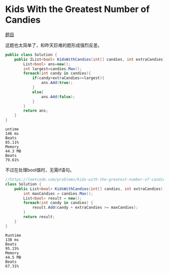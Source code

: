 # Kids With the Greatest Number of Candies

[题目](https://leetcode.com/problems/kids-with-the-greatest-number-of-candies/description/)

这题也太简单了，和昨天巨难的题形成强烈反差。

```c#
public class Solution {
    public IList<bool> KidsWithCandies(int[] candies, int extraCandies) {
        List<bool> ans=new();
        int largest=candies.Max();
        foreach(int candy in candies){
            if(candy+extraCandies>=largest){
                ans.Add(true);
            }
            else{
                ans.Add(false);
            }
        }
        return ans;
    }
}
```

```
untime
146 ms
Beats
85.11%
Memory
44.3 MB
Beats
79.61%
```

不过在处理bool值时，无需if语句。

```c#
//https://leetcode.com/problems/kids-with-the-greatest-number-of-candies/solutions/3425038/python-java-c-simple-solution-easy-to-understand/
class Solution {
    public List<bool> KidsWithCandies(int[] candies, int extraCandies) {
        int maxCandies = candies.Max();
        List<bool> result = new();
        foreach(int candy in candies) {
            result.Add(candy + extraCandies >= maxCandies);
        }
        return result;
    }
}
```

```
Runtime
138 ms
Beats
95.15%
Memory
44.5 MB
Beats
67.31%
```